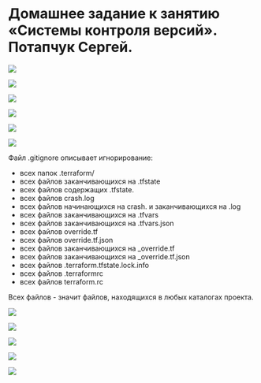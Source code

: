 # Домашнее задание к занятию «Системы контроля версий». Потапчук Сергей.

![](img/img-01-01.png)

![](img/img-01-02.png)

![](img/img-01-03.png)

![](img/img-01-04.png)

![](img/img-01-05.png)

![](img/img-01-06.png)

Файл .gitignore описывает игнорирование:

* всех папок .terraform/
* всех файлов заканчивающихся на .tfstate
* всех файлов содержащих .tfstate.
* всех файлов crash.log
* всех файлов начинающихся на crash. и заканчивающихся на .log
* всех файлов заканчивающихся на .tfvars
* всех файлов заканчивающихся на .tfvars.json
* всех файлов override.tf
* всех файлов override.tf.json
* всех файлов заканчивающихся на \_override.tf
* всех файлов заканчивающихся на \_override.tf.json
* всех файлов .terraform.tfstate.lock.info
* всех файлов .terraformrc
* всех файлов terraform.rc

Всех файлов - значит файлов, находящихся в любых каталогах проекта.

![](img/img-01-07.png)

![](img/img-01-08.png)

![](img/img-01-09.png)

![](img/img-01-10.png)

![](img/img-01-11.png)
